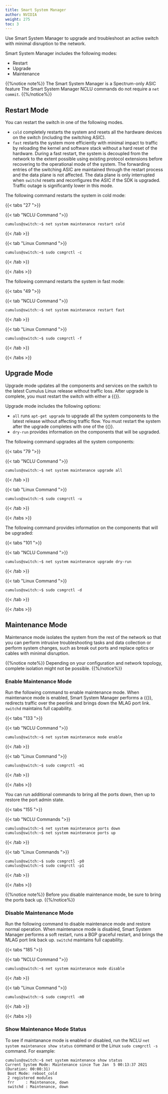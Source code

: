 ```yaml
---
title: Smart System Manager
author: NVIDIA
weight: 275
toc: 3
---
```

Use Smart System Manager to upgrade and troubleshoot an active switch with minimal disruption to the network.

Smart System Manager includes the following modes:
- Restart
- Upgrade
- Maintenance

{{%notice note%}}
The Smart System Manager is a Spectrum-only ASIC feature
The Smart System Manager NCLU commands do not require a `net commit`.
{{%/notice%}}

## Restart Mode

You can restart the switch in one of the following modes.

- `cold` completely restarts the system and resets all the hardware devices on the switch (including the switching ASIC).  
- `fast` restarts the system more efficiently with minimal impact to traffic by reloading the kernel and software stack without a hard reset of the hardware. During a fast restart, the system is decoupled from the network to the extent possible using existing protocol extensions before recovering to the operational mode of the system. The forwarding entries of the switching ASIC are maintained through the restart process and the data plane is not affected. The data plane is only interrupted when `switchd` resets and reconfigures the ASIC if the SDK is upgraded. Traffic outage is significantly lower in this mode.

The following command restarts the system in cold mode:

{{< tabs "27 ">}}

{{< tab "NCLU Command ">}}

```
cumulus@switch:~$ net system maintenance restart cold
```

{{< /tab >}}

{{< tab "Linux Command ">}}

```
cumulus@switch:~$ sudo csmgrctl -c
```

{{< /tab >}}

{{< /tabs >}}

The following command restarts the system in fast mode:

{{< tabs "49 ">}}

{{< tab "NCLU Command ">}}

```
cumulus@switch:~$ net system maintenance restart fast
```

{{< /tab >}}

{{< tab "Linux Command ">}}

```
cumulus@switch:~$ sudo csmgrctl -f
```

{{< /tab >}}

{{< /tabs >}}

## Upgrade Mode

Upgrade mode updates all the components and services on the switch to the latest Cumulus Linux release without traffic loss. After upgrade is complete, you must restart the switch with either a {{<link url="#restart-mode" text="cold or fast restart">}}.

Upgrade mode includes the following options:
- `all` runs `apt-get upgrade` to upgrade all the system components to the latest release without affecting traffic flow. You must restart the system after the upgrade completes with one of the {{<link url="#restart-mode" text="restart modes">}}.
- `dry-run` provides information on the components that will be upgraded.

The following command upgrades all the system components:

{{< tabs "79 ">}}

{{< tab "NCLU Command ">}}

```
cumulus@switch:~$ net system maintenance upgrade all
```

{{< /tab >}}

{{< tab "Linux Command ">}}

```
cumulus@switch:~$ sudo csmgrctl -u
```

{{< /tab >}}

{{< /tabs >}}

The following command provides information on the components that will be upgraded:

{{< tabs "101 ">}}

{{< tab "NCLU Command ">}}

```
cumulus@switch:~$ net system maintenance upgrade dry-run
```

{{< /tab >}}

{{< tab "Linux Command ">}}

```
cumulus@switch:~$ sudo csmgrctl -d
```

{{< /tab >}}

{{< /tabs >}}

## Maintenance Mode

Maintenance mode isolates the system from the rest of the network so that you can perform intrusive troubleshooting tasks and data collection or perform system changes, such as break out ports and replace optics or cables with minimal disruption.

{{%notice note%}}
Depending on your configuration and network topology, complete isolation might not be possible.
{{%/notice%}}

### Enable Maintenance Mode

Run the following command to enable maintenance mode. When maintenance mode is enabled, Smart System Manager performs a {{<link url="Optional-BGP-Configuration/#graceful-bgp-shutdown" text="graceful BGP shutdown">}}, redirects traffic over the peerlink and brings down the MLAG port link. `switchd` maintains full capability.

{{< tabs "133 ">}}

{{< tab "NCLU Command ">}}

```
cumulus@switch:~$ net system maintenance mode enable
```

{{< /tab >}}

{{< tab "Linux Command ">}}

```
cumulus@switch:~$ sudo csmgrctl -m1
```

{{< /tab >}}

{{< /tabs >}}

You can run additional commands to bring all the ports down, then up to restore the port admin state.

{{< tabs "155 ">}}

{{< tab "NCLU Commands ">}}

```
cumulus@switch:~$ net system maintenance ports down
cumulus@switch:~$ net system maintenance ports up
```

{{< /tab >}}

{{< tab "Linux Commands ">}}

```
cumulus@switch:~$ sudo csmgrctl -p0
cumulus@switch:~$ sudo csmgrctl -p1
```

{{< /tab >}}

{{< /tabs >}}

{{%notice note%}}
Before you disable maintenance mode, be sure to bring the ports back up.
{{%/notice%}}

### Disable Maintenance Mode

Run the following command to disable maintenance mode and restore normal operation. When maintenance mode is disabled, Smart System Manager performs a soft restart, runs a BGP graceful restart, and brings the MLAG port link back up. `switchd` maintains full capability.

{{< tabs "185 ">}}

{{< tab "NCLU Command ">}}

```
cumulus@switch:~$ net system maintenance mode disable
```

{{< /tab >}}

{{< tab "Linux Command ">}}

```
cumulus@switch:~$ sudo csmgrctl -m0
```

{{< /tab >}}

{{< /tabs >}}

### Show Maintenance Mode Status

To see if maintanance mode is enabled or disabled, run the NCLU `net system maintenance show status` command or the Linux `sudo csmgrctl -s` command. For example:

```
cumulus@switch:~$ net system maintenance show status
Current System Mode: Maintenance since Tue Jan  5 00:13:37 2021 (Duration: 00:00:31)
 Boot Mode: reboot_cold  
 2 registered modules
 frr     : Maintenance, down
 switchd : Maintenance, down 
```
